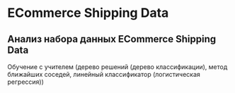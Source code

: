 # ECommerce Shipping Data
## Анализ набора данных ECommerce Shipping Data
Обучение с учителем (дерево решений (дерево классификации), метод ближайших соседей, линейный классификатор (логистическая регрессия))
